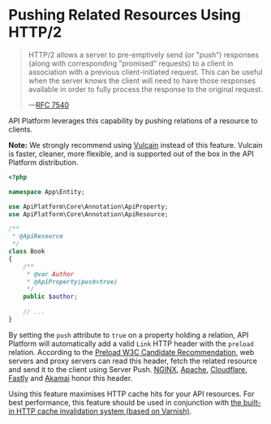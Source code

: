 # Pushing Related Resources Using HTTP/2

> HTTP/2 allows a server to pre-emptively send (or "push") responses (along with corresponding "promised" requests) to a client in association with a previous client-initiated request. This can be useful when the server knows the client will need to have those responses available in order to fully process the response to the original request.
>
> —[RFC 7540](https://tools.ietf.org/html/rfc7540#section-8.2)

API Platform leverages this capability by pushing relations of a resource to clients.

**Note:** We strongly recommend using [Vulcain](https://vulcain.rocks) instead of this feature.
Vulcain is faster, cleaner, more flexible, and is supported out of the box in the API Platform distribution.

```php
<?php

namespace App\Entity;

use ApiPlatform\Core\Annotation\ApiProperty;
use ApiPlatform\Core\Annotation\ApiResource;

/**
 * @ApiResource
 */
class Book
{
    /**
     * @var Author
     * @ApiProperty(push=true)
     */
    public $author;
    
    // ...
}
```

By setting the `push` attribute to `true` on a property holding a relation, API Platform will automatically add a valid `Link` HTTP header with the `preload` relation.
According to the [Preload W3C Candidate Recommendation](https://www.w3.org/TR/preload/), web servers and proxy servers can read this header, fetch the related resource and send it to the client using Server Push.
[NGINX](https://www.nginx.com/blog/nginx-1-13-9-http2-server-push/), [Apache](https://httpd.apache.org/docs/current/howto/http2.html#push), [Cloudflare](https://www.cloudflare.com/website-optimization/http2/serverpush/), [Fastly](https://docs.fastly.com/guides/performance-tuning/http2-server-push) and [Akamai](https://blogs.akamai.com/2017/03/http2-server-push-the-what-how-and-why.html) honor this header. 

Using this feature maximises HTTP cache hits for your API resources.
For best performance, this feature should be used in conjunction with [the built-in HTTP cache invalidation system (based on Varnish)](performance.md#enabling-the-built-in-http-cache-invalidation-system).

